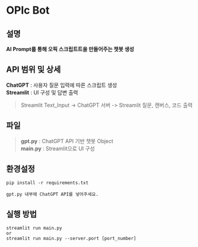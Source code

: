 # OPIc Bot

## 설명
**AI Prompt를 통해 오픽 스크립트트을 만들어주는 챗봇 생성**

## API 범위 및 상세
**ChatGPT** : 사용자 질문 입력에 따른 스크립트 생성  
**Streamlit** : UI 구성 및 답변 출력 
> Streamlit Text_Input -> ChatGPT 서버 -> Streamlit 질문, 캔버스, 코드 출력

## 파일
> **gpt.py** : ChatGPT API 기반 챗봇 Object  
> **main.py** : Streamlit으로 UI 구성

## 환경설정
```
pip install -r requirements.txt

gpt.py 내부에 ChatGPT API를 넣어주세요.
```
## 실행 방법
```
streamlit run main.py
or
streamlit run main.py --server.port [port_number]
```
